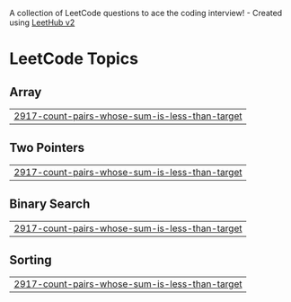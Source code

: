 A collection of LeetCode questions to ace the coding interview! - Created using [LeetHub v2](https://github.com/arunbhardwaj/LeetHub-2.0)
<!---LeetCode Topics Start-->
# LeetCode Topics
## Array
|  |
| ------- |
| [2917-count-pairs-whose-sum-is-less-than-target](https://github.com/araviind-p/LeetCode/tree/master/2917-count-pairs-whose-sum-is-less-than-target) |
## Two Pointers
|  |
| ------- |
| [2917-count-pairs-whose-sum-is-less-than-target](https://github.com/araviind-p/LeetCode/tree/master/2917-count-pairs-whose-sum-is-less-than-target) |
## Binary Search
|  |
| ------- |
| [2917-count-pairs-whose-sum-is-less-than-target](https://github.com/araviind-p/LeetCode/tree/master/2917-count-pairs-whose-sum-is-less-than-target) |
## Sorting
|  |
| ------- |
| [2917-count-pairs-whose-sum-is-less-than-target](https://github.com/araviind-p/LeetCode/tree/master/2917-count-pairs-whose-sum-is-less-than-target) |
<!---LeetCode Topics End-->